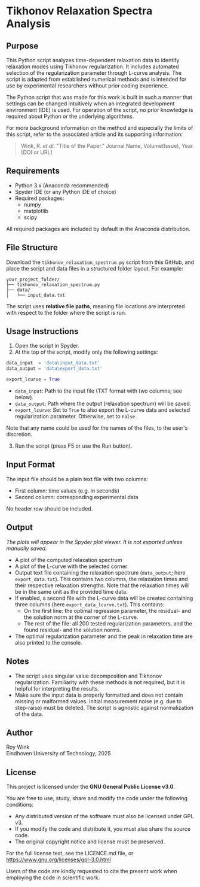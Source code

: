 # Tikhonov Relaxation Spectra Analysis

## Purpose

This Python script analyzes time-dependent relaxation data to identify relaxation modes using Tikhonov regularization. It includes automated selection of the regularization parameter through L-curve analysis. The script is adapted from established numerical methods and is intended for use by experimental researchers without prior coding experience.

The Python script that was made for this work is built in such a manner that settings can be changed intuitively when an integrated development environment (IDE) is used. For operation of the script, no prior knowledge is required about Python or the underlying algorithms. 

For more background information on the method and especially the limits of this script, refer to the associated article and its supporting information: 

> Wink, R. *et al.* "Title of the Paper." Journal Name, Volume(Issue), Year. [DOI or URL]

## Requirements

- Python 3.x (Anaconda recommended)
- Spyder IDE (or any Python IDE of choice)
- Required packages:
  - numpy
  - matplotlib
  - scipy

All required packages are included by default in the Anaconda distribution.

## File Structure

Download the `tikhonov_relaxation_spectrum.py` script from this GitHub, and place the script and data files in a structured folder layout. For example:

```
your_project_folder/
├── tikhonov_relaxation_spectrum.py
├── data/
│   └── input_data.txt
```

The script uses **relative file paths**, meaning file locations are interpreted with respect to the folder where the script is run.

## Usage Instructions

1. Open the script in Spyder.
2. At the top of the script, modify only the following settings:

```python
data_input  = 'data\input_data.txt'
data_output = 'data\export_data.txt'

export_lcurve = True
```

- `data_input`: Path to the input file (TXT format with two columns; see below).
- `data_output`: Path where the output (relaxation spectrum) will be saved.
- `export_lcurve`: Set to `True` to also export the L-curve data and selected regularization parameter. Otherwise, set to `False`

Note that any name could be used for the names of the files, to the user's discretion.

3. Run the script (press F5 or use the Run button). 

## Input Format

The input file should be a plain text file with two columns:

- First column: time values (e.g. in seconds)
- Second column: corresponding experimental data

No header row should be included.

## Output

  *The plots will appear in the Spyder plot viewer. It is not exported unless manually saved.*
- A plot of the computed relaxation spectrum
- A plot of the L-curve with the selected corner
- Output text file containing the relaxation spectrum (`data_output`; here `export_data.txt`). This contains two columns, the relaxation times and their respective relaxation strengths. Note that the relaxation times will be in the same unit as the provided time data.
- If enabled, a second file with the L-curve data will be created containing three columns (here `export_data_lcurve.txt`). This contains:
  - On the first line: the optimal regression parameter,  the residual- and the solution norm at the corner of the L-curve.
  - The rest of the file: all 200 tested regularization parameters, and the found residual- and the solution norms. 
- The optimal regularization parameter and the peak in relaxation time are also printed to the console.

## Notes

- The script uses singular value decomposition and Tikhonov regularization. Familiarity with these methods is not required, but it is helpful for interpreting the results.
- Make sure the input data is properly formatted and does not contain missing or malformed values. Initial measurement noise (e.g. due to step-raise) must be deleted. The script is agnostic against normalization of the data.

## Author

Roy Wink  
Eindhoven University of Technology, 2025

## License

This project is licensed under the **GNU General Public License v3.0**.

You are free to use, study, share and modify the code under the following conditions:

- Any distributed version of the software must also be licensed under GPL v3.
- If you modify the code and distribute it, you must also share the source code.
- The original copyright notice and license must be preserved.

For the full license text, see the LICENCE.md file, or  
https://www.gnu.org/licenses/gpl-3.0.html

Users of the code are kindly requested to cite the present work when employing the code in scientific work.